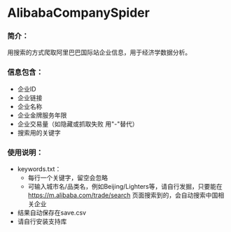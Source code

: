 # AlibabaCompanySpider

### 简介：
用搜索的方式爬取阿里巴巴国际站企业信息，用于经济学数据分析。

### 信息包含：
- 企业ID
- 企业链接
- 企业名称
- 企业金牌服务年限
- 企业交易量（如隐藏或抓取失败 用"-"替代）
- 搜索用的关键字

### 使用说明：
- keywords.txt：
  - 每行一个关键字，留空会忽略
  - 可输入城市名/品类名，例如Beijing/Lighters等，请自行发掘，只要能在 https://m.alibaba.com/trade/search 页面搜索到的，会自动搜索中国相关企业
- 结果自动保存在save.csv
- 请自行安装支持库
